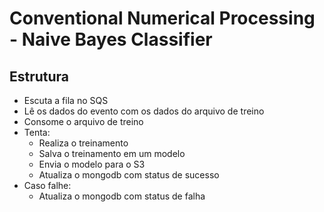 # Conventional Numerical Processing - Naive Bayes Classifier

## Estrutura
- Escuta a fila no SQS
- Lê os dados do evento com os dados do arquivo de treino
- Consome o arquivo de treino 
- Tenta:
    - Realiza o treinamento
    - Salva o treinamento em um modelo
    - Envia o modelo para o S3
    - Atualiza o mongodb com status de sucesso
- Caso falhe:
    - Atualiza o mongodb com status de falha